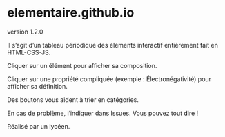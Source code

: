 # elementaire.github.io
version 1.2.0

Il s’agit d’un tableau périodique des éléments interactif entièrement fait en HTML-CSS-JS.

Cliquer sur un élément pour afficher sa composition.

Cliquer sur une propriété compliquée (exemple : Électronégativité) pour afficher sa définition.

Des boutons vous aident à trier en catégories.

En cas de problème, l’indiquer dans Issues. Vous pouvez tout dire !

Réalisé par un lycéen.
